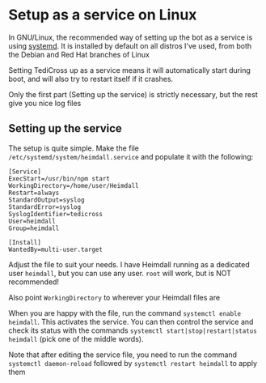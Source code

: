 Setup as a service on Linux
===========================

In GNU/Linux, the recommended way of setting up the bot as a service is using [systemd](https://en.wikipedia.org/wiki/Systemd). It is installed by default on all distros I've used, from both the Debian and Red Hat branches of Linux

Setting TediCross up as a service means it will automatically start during boot, and will also try to restart itself if it crashes.

Only the first part (Setting up the service) is strictly necessary, but the rest give you nice log files


Setting up the service
----------------------

The setup is quite simple. Make the file `/etc/systemd/system/heimdall.service` and populate it with the following:

```
[Service]
ExecStart=/usr/bin/npm start
WorkingDirectory=/home/user/Heimdall
Restart=always
StandardOutput=syslog
StandardError=syslog
SyslogIdentifier=tedicross
User=heimdall
Group=heimdall

[Install]
WantedBy=multi-user.target
```

Adjust the file to suit your needs. I have Heimdall running as a dedicated user `heimdall`, but you can use any user. `root` will work, but is NOT recommended!

Also point `WorkingDirectory` to wherever your Heimdall files are

When you are happy with the file, run the command `systemctl enable heimdall`. This activates the service. You can then control the service and check its status with the commands `systemctl start|stop|restart|status heimdall` (pick one of the middle words).

Note that after editing the service file, you need to run the command `systemctl daemon-reload` followed by `systemctl restart heimdall` to apply them

